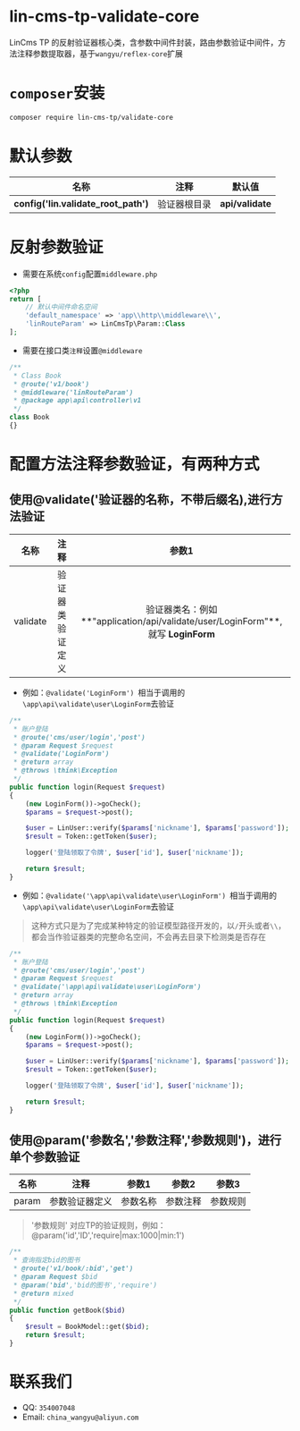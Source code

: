 # lin-cms-tp-validate-core
LinCms TP 的反射验证器核心类，含参数中间件封装，路由参数验证中间件，方法注释参数提取器，基于`wangyu/reflex-core`扩展

# `composer`安装

```bash
composer require lin-cms-tp/validate-core
```

# 默认参数
| 名称 | 注释 | 默认值 |
| :-: |:-:|:-:|
| **config('lin.validate_root_path')** | 验证器根目录 | **api/validate** |

# 反射参数验证

- 需要在系统`config`配置`middleware.php`

```php
<?php
return [
    // 默认中间件命名空间
    'default_namespace' => 'app\\http\\middleware\\',
    'linRouteParam' => LinCmsTp\Param::Class
];
```

- 需要在接口类`注释`设置`@middleware`

```php
/**
 * Class Book
 * @route('v1/book')
 * @middleware('linRouteParam')
 * @package app\api\controller\v1
 */
class Book
{}
```

# 配置方法注释参数验证，有两种方式

## 使用@validate('验证器的名称，不带后缀名),进行方法验证
  
| 名称 | 注释 | 参数1 |
| :-: |:-:|:-:|
| validate | 验证器类验证定义 | 验证器类名：例如**"application/api/validate/user/LoginForm"**,就写 **LoginForm** |




- 例如：`@validate('LoginForm') `相当于调用的`\app\api\validate\user\LoginForm`去验证
    
```php
/**
 * 账户登陆
 * @route('cms/user/login','post')
 * @param Request $request
 * @validate('LoginForm')
 * @return array
 * @throws \think\Exception
 */
public function login(Request $request)
{
    (new LoginForm())->goCheck();
    $params = $request->post();

    $user = LinUser::verify($params['nickname'], $params['password']);
    $result = Token::getToken($user);

    logger('登陆领取了令牌', $user['id'], $user['nickname']);

    return $result;
}
```

- 例如：`@validate('\app\api\validate\user\LoginForm') `相当于调用的`\app\api\validate\user\LoginForm`去验证

> 这种方式只是为了完成某种特定的验证模型路径开发的，以`/`开头或者`\\`，都会当作验证器类的完整命名空间，不会再去目录下检测类是否存在

```php
/**
 * 账户登陆
 * @route('cms/user/login','post')
 * @param Request $request
 * @validate('\app\api\validate\user\LoginForm')
 * @return array
 * @throws \think\Exception
 */
public function login(Request $request)
{
    (new LoginForm())->goCheck();
    $params = $request->post();

    $user = LinUser::verify($params['nickname'], $params['password']);
    $result = Token::getToken($user);

    logger('登陆领取了令牌', $user['id'], $user['nickname']);

    return $result;
}
```
## 使用@param('参数名','参数注释','参数规则')，进行单个参数验证

| 名称 | 注释 | 参数1 | 参数2 | 参数3 |
| :-: |:-:|:-:|:-:|:-:|
| param | 参数验证器定义 | 参数名称 | 参数注释 | 参数规则 |


> '参数规则' 对应TP的验证规则，例如：@param('id','ID','require|max:1000|min:1')

```php
/**
 * 查询指定bid的图书
 * @route('v1/book/:bid','get')
 * @param Request $bid
 * @param('bid','bid的图书','require')
 * @return mixed
 */
public function getBook($bid)
{
    $result = BookModel::get($bid);
    return $result;
}
```

# 联系我们

- QQ: `354007048` 
- Email: `china_wangyu@aliyun.com`
